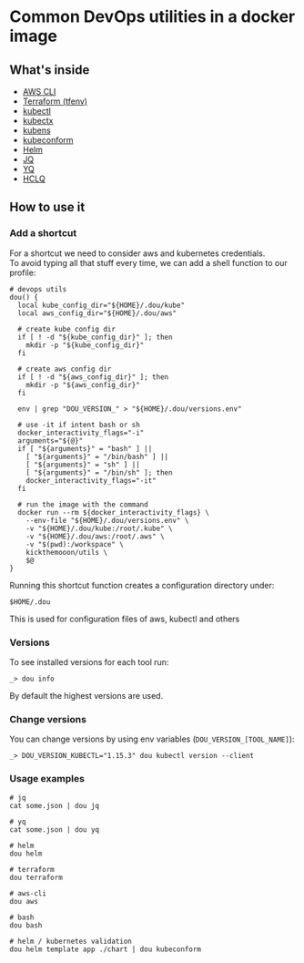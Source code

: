 # Common DevOps utilities in a docker image

## What's inside

- [AWS CLI](https://aws.amazon.com/cli/)
- [Terraform (tfenv)](https://www.terraform.io/)
- [kubectl](https://kubernetes.io/docs/reference/kubectl/kubectl/)
- [kubectx](https://github.com/ahmetb/kubectx/)
- [kubens](https://github.com/ahmetb/kubectx/)
- [kubeconform](https://github.com/yannh/kubeconform)
- [Helm](https://helm.sh/)
- [JQ](https://stedolan.github.io/jq/)
- [YQ](https://github.com/mikefarah/yq)
- [HCLQ](https://hclq.sh/)

## How to use it

### Add a shortcut

For a shortcut we need to consider aws and kubernetes credentials.  
To avoid typing all that stuff every time, we can add a shell function to our profile:
```
# devops utils
dou() {
  local kube_config_dir="${HOME}/.dou/kube"
  local aws_config_dir="${HOME}/.dou/aws"
  
  # create kube config dir 
  if [ ! -d "${kube_config_dir}" ]; then
    mkdir -p "${kube_config_dir}"
  fi
  
  # create aws config dir 
  if [ ! -d "${aws_config_dir}" ]; then
    mkdir -p "${aws_config_dir}"
  fi
  
  env | grep "DOU_VERSION_" > "${HOME}/.dou/versions.env"
  
  # use -it if intent bash or sh
  docker_interactivity_flags="-i"
  arguments="${@}"
  if [ "${arguments}" = "bash" ] ||
    [ "${arguments}" = "/bin/bash" ] ||
    [ "${arguments}" = "sh" ] ||
    [ "${arguments}" = "/bin/sh" ]; then
    docker_interactivity_flags="-it"  
  fi
  
  # run the image with the command
  docker run --rm ${docker_interactivity_flags} \
    --env-file "${HOME}/.dou/versions.env" \
    -v "${HOME}/.dou/kube:/root/.kube" \
    -v "${HOME}/.dou/aws:/root/.aws" \
    -v "$(pwd):/workspace" \
    kickthemooon/utils \
    $@
}

```

Running this shortcut function creates a configuration directory under:  
```
$HOME/.dou
```
This is used for configuration files of aws, kubectl and others

### Versions

To see installed versions for each tool run:
```
_> dou info
```
By default the highest versions are used.

### Change versions

You can change versions by using env variables (`DOU_VERSION_[TOOL_NAME]`):
```
_> DOU_VERSION_KUBECTL="1.15.3" dou kubectl version --client
```

### Usage examples
```
# jq
cat some.json | dou jq

# yq
cat some.json | dou yq

# helm
dou helm

# terraform
dou terraform

# aws-cli
dou aws

# bash
dou bash

# helm / kubernetes validation
dou helm template app ./chart | dou kubeconform